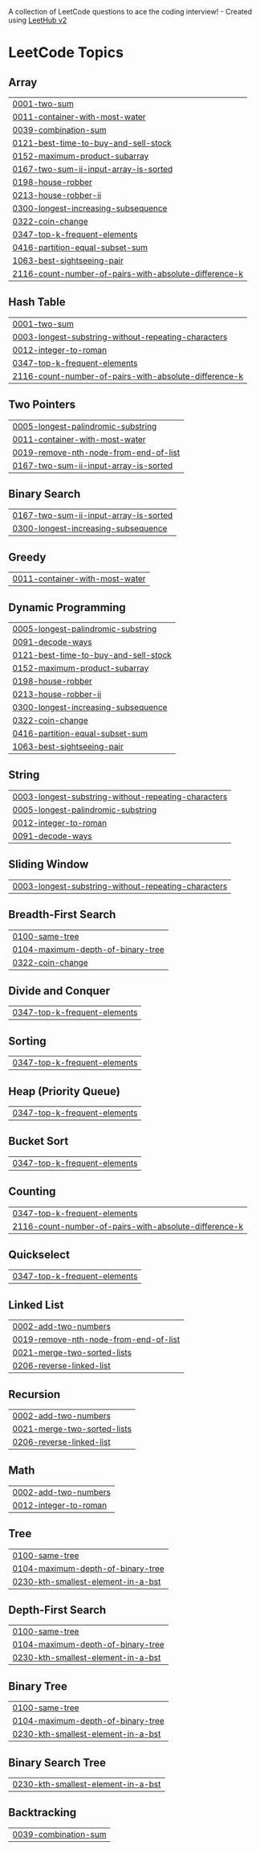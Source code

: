 A collection of LeetCode questions to ace the coding interview! - Created using [LeetHub v2](https://github.com/arunbhardwaj/LeetHub-2.0)
<!---LeetCode Topics Start-->
# LeetCode Topics
## Array
|  |
| ------- |
| [0001-two-sum](https://github.com/prasanthi-toram/Leet-Code/tree/master/0001-two-sum) |
| [0011-container-with-most-water](https://github.com/prasanthi-toram/Leet-Code/tree/master/0011-container-with-most-water) |
| [0039-combination-sum](https://github.com/prasanthi-toram/Leet-Code/tree/master/0039-combination-sum) |
| [0121-best-time-to-buy-and-sell-stock](https://github.com/prasanthi-toram/Leet-Code/tree/master/0121-best-time-to-buy-and-sell-stock) |
| [0152-maximum-product-subarray](https://github.com/prasanthi-toram/Leet-Code/tree/master/0152-maximum-product-subarray) |
| [0167-two-sum-ii-input-array-is-sorted](https://github.com/prasanthi-toram/Leet-Code/tree/master/0167-two-sum-ii-input-array-is-sorted) |
| [0198-house-robber](https://github.com/prasanthi-toram/Leet-Code/tree/master/0198-house-robber) |
| [0213-house-robber-ii](https://github.com/prasanthi-toram/Leet-Code/tree/master/0213-house-robber-ii) |
| [0300-longest-increasing-subsequence](https://github.com/prasanthi-toram/Leet-Code/tree/master/0300-longest-increasing-subsequence) |
| [0322-coin-change](https://github.com/prasanthi-toram/Leet-Code/tree/master/0322-coin-change) |
| [0347-top-k-frequent-elements](https://github.com/prasanthi-toram/Leet-Code/tree/master/0347-top-k-frequent-elements) |
| [0416-partition-equal-subset-sum](https://github.com/prasanthi-toram/Leet-Code/tree/master/0416-partition-equal-subset-sum) |
| [1063-best-sightseeing-pair](https://github.com/prasanthi-toram/Leet-Code/tree/master/1063-best-sightseeing-pair) |
| [2116-count-number-of-pairs-with-absolute-difference-k](https://github.com/prasanthi-toram/Leet-Code/tree/master/2116-count-number-of-pairs-with-absolute-difference-k) |
## Hash Table
|  |
| ------- |
| [0001-two-sum](https://github.com/prasanthi-toram/Leet-Code/tree/master/0001-two-sum) |
| [0003-longest-substring-without-repeating-characters](https://github.com/prasanthi-toram/Leet-Code/tree/master/0003-longest-substring-without-repeating-characters) |
| [0012-integer-to-roman](https://github.com/prasanthi-toram/Leet-Code/tree/master/0012-integer-to-roman) |
| [0347-top-k-frequent-elements](https://github.com/prasanthi-toram/Leet-Code/tree/master/0347-top-k-frequent-elements) |
| [2116-count-number-of-pairs-with-absolute-difference-k](https://github.com/prasanthi-toram/Leet-Code/tree/master/2116-count-number-of-pairs-with-absolute-difference-k) |
## Two Pointers
|  |
| ------- |
| [0005-longest-palindromic-substring](https://github.com/prasanthi-toram/Leet-Code/tree/master/0005-longest-palindromic-substring) |
| [0011-container-with-most-water](https://github.com/prasanthi-toram/Leet-Code/tree/master/0011-container-with-most-water) |
| [0019-remove-nth-node-from-end-of-list](https://github.com/prasanthi-toram/Leet-Code/tree/master/0019-remove-nth-node-from-end-of-list) |
| [0167-two-sum-ii-input-array-is-sorted](https://github.com/prasanthi-toram/Leet-Code/tree/master/0167-two-sum-ii-input-array-is-sorted) |
## Binary Search
|  |
| ------- |
| [0167-two-sum-ii-input-array-is-sorted](https://github.com/prasanthi-toram/Leet-Code/tree/master/0167-two-sum-ii-input-array-is-sorted) |
| [0300-longest-increasing-subsequence](https://github.com/prasanthi-toram/Leet-Code/tree/master/0300-longest-increasing-subsequence) |
## Greedy
|  |
| ------- |
| [0011-container-with-most-water](https://github.com/prasanthi-toram/Leet-Code/tree/master/0011-container-with-most-water) |
## Dynamic Programming
|  |
| ------- |
| [0005-longest-palindromic-substring](https://github.com/prasanthi-toram/Leet-Code/tree/master/0005-longest-palindromic-substring) |
| [0091-decode-ways](https://github.com/prasanthi-toram/Leet-Code/tree/master/0091-decode-ways) |
| [0121-best-time-to-buy-and-sell-stock](https://github.com/prasanthi-toram/Leet-Code/tree/master/0121-best-time-to-buy-and-sell-stock) |
| [0152-maximum-product-subarray](https://github.com/prasanthi-toram/Leet-Code/tree/master/0152-maximum-product-subarray) |
| [0198-house-robber](https://github.com/prasanthi-toram/Leet-Code/tree/master/0198-house-robber) |
| [0213-house-robber-ii](https://github.com/prasanthi-toram/Leet-Code/tree/master/0213-house-robber-ii) |
| [0300-longest-increasing-subsequence](https://github.com/prasanthi-toram/Leet-Code/tree/master/0300-longest-increasing-subsequence) |
| [0322-coin-change](https://github.com/prasanthi-toram/Leet-Code/tree/master/0322-coin-change) |
| [0416-partition-equal-subset-sum](https://github.com/prasanthi-toram/Leet-Code/tree/master/0416-partition-equal-subset-sum) |
| [1063-best-sightseeing-pair](https://github.com/prasanthi-toram/Leet-Code/tree/master/1063-best-sightseeing-pair) |
## String
|  |
| ------- |
| [0003-longest-substring-without-repeating-characters](https://github.com/prasanthi-toram/Leet-Code/tree/master/0003-longest-substring-without-repeating-characters) |
| [0005-longest-palindromic-substring](https://github.com/prasanthi-toram/Leet-Code/tree/master/0005-longest-palindromic-substring) |
| [0012-integer-to-roman](https://github.com/prasanthi-toram/Leet-Code/tree/master/0012-integer-to-roman) |
| [0091-decode-ways](https://github.com/prasanthi-toram/Leet-Code/tree/master/0091-decode-ways) |
## Sliding Window
|  |
| ------- |
| [0003-longest-substring-without-repeating-characters](https://github.com/prasanthi-toram/Leet-Code/tree/master/0003-longest-substring-without-repeating-characters) |
## Breadth-First Search
|  |
| ------- |
| [0100-same-tree](https://github.com/prasanthi-toram/Leet-Code/tree/master/0100-same-tree) |
| [0104-maximum-depth-of-binary-tree](https://github.com/prasanthi-toram/Leet-Code/tree/master/0104-maximum-depth-of-binary-tree) |
| [0322-coin-change](https://github.com/prasanthi-toram/Leet-Code/tree/master/0322-coin-change) |
## Divide and Conquer
|  |
| ------- |
| [0347-top-k-frequent-elements](https://github.com/prasanthi-toram/Leet-Code/tree/master/0347-top-k-frequent-elements) |
## Sorting
|  |
| ------- |
| [0347-top-k-frequent-elements](https://github.com/prasanthi-toram/Leet-Code/tree/master/0347-top-k-frequent-elements) |
## Heap (Priority Queue)
|  |
| ------- |
| [0347-top-k-frequent-elements](https://github.com/prasanthi-toram/Leet-Code/tree/master/0347-top-k-frequent-elements) |
## Bucket Sort
|  |
| ------- |
| [0347-top-k-frequent-elements](https://github.com/prasanthi-toram/Leet-Code/tree/master/0347-top-k-frequent-elements) |
## Counting
|  |
| ------- |
| [0347-top-k-frequent-elements](https://github.com/prasanthi-toram/Leet-Code/tree/master/0347-top-k-frequent-elements) |
| [2116-count-number-of-pairs-with-absolute-difference-k](https://github.com/prasanthi-toram/Leet-Code/tree/master/2116-count-number-of-pairs-with-absolute-difference-k) |
## Quickselect
|  |
| ------- |
| [0347-top-k-frequent-elements](https://github.com/prasanthi-toram/Leet-Code/tree/master/0347-top-k-frequent-elements) |
## Linked List
|  |
| ------- |
| [0002-add-two-numbers](https://github.com/prasanthi-toram/Leet-Code/tree/master/0002-add-two-numbers) |
| [0019-remove-nth-node-from-end-of-list](https://github.com/prasanthi-toram/Leet-Code/tree/master/0019-remove-nth-node-from-end-of-list) |
| [0021-merge-two-sorted-lists](https://github.com/prasanthi-toram/Leet-Code/tree/master/0021-merge-two-sorted-lists) |
| [0206-reverse-linked-list](https://github.com/prasanthi-toram/Leet-Code/tree/master/0206-reverse-linked-list) |
## Recursion
|  |
| ------- |
| [0002-add-two-numbers](https://github.com/prasanthi-toram/Leet-Code/tree/master/0002-add-two-numbers) |
| [0021-merge-two-sorted-lists](https://github.com/prasanthi-toram/Leet-Code/tree/master/0021-merge-two-sorted-lists) |
| [0206-reverse-linked-list](https://github.com/prasanthi-toram/Leet-Code/tree/master/0206-reverse-linked-list) |
## Math
|  |
| ------- |
| [0002-add-two-numbers](https://github.com/prasanthi-toram/Leet-Code/tree/master/0002-add-two-numbers) |
| [0012-integer-to-roman](https://github.com/prasanthi-toram/Leet-Code/tree/master/0012-integer-to-roman) |
## Tree
|  |
| ------- |
| [0100-same-tree](https://github.com/prasanthi-toram/Leet-Code/tree/master/0100-same-tree) |
| [0104-maximum-depth-of-binary-tree](https://github.com/prasanthi-toram/Leet-Code/tree/master/0104-maximum-depth-of-binary-tree) |
| [0230-kth-smallest-element-in-a-bst](https://github.com/prasanthi-toram/Leet-Code/tree/master/0230-kth-smallest-element-in-a-bst) |
## Depth-First Search
|  |
| ------- |
| [0100-same-tree](https://github.com/prasanthi-toram/Leet-Code/tree/master/0100-same-tree) |
| [0104-maximum-depth-of-binary-tree](https://github.com/prasanthi-toram/Leet-Code/tree/master/0104-maximum-depth-of-binary-tree) |
| [0230-kth-smallest-element-in-a-bst](https://github.com/prasanthi-toram/Leet-Code/tree/master/0230-kth-smallest-element-in-a-bst) |
## Binary Tree
|  |
| ------- |
| [0100-same-tree](https://github.com/prasanthi-toram/Leet-Code/tree/master/0100-same-tree) |
| [0104-maximum-depth-of-binary-tree](https://github.com/prasanthi-toram/Leet-Code/tree/master/0104-maximum-depth-of-binary-tree) |
| [0230-kth-smallest-element-in-a-bst](https://github.com/prasanthi-toram/Leet-Code/tree/master/0230-kth-smallest-element-in-a-bst) |
## Binary Search Tree
|  |
| ------- |
| [0230-kth-smallest-element-in-a-bst](https://github.com/prasanthi-toram/Leet-Code/tree/master/0230-kth-smallest-element-in-a-bst) |
## Backtracking
|  |
| ------- |
| [0039-combination-sum](https://github.com/prasanthi-toram/Leet-Code/tree/master/0039-combination-sum) |
<!---LeetCode Topics End-->
